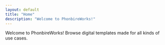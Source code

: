 ```yaml
---
layout: default
title: "Home"
description: "Welcome to PhonbireWorks!"
---
```


Welcome to PhonbireWorks! Browse digital templates made for all kinds of use cases.

